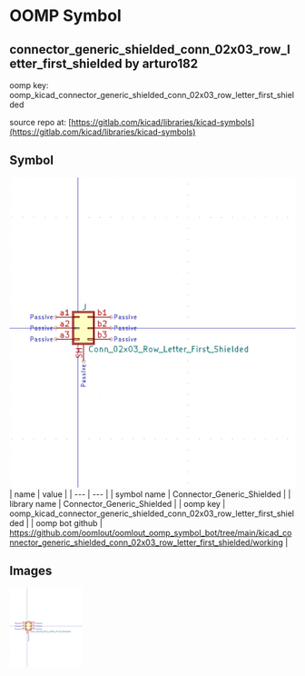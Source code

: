 # OOMP Symbol  
## connector_generic_shielded_conn_02x03_row_letter_first_shielded  by arturo182  
  
oomp key: oomp_kicad_connector_generic_shielded_conn_02x03_row_letter_first_shielded  
  
source repo at: [https://gitlab.com/kicad/libraries/kicad-symbols](https://gitlab.com/kicad/libraries/kicad-symbols)  
## Symbol  
  
[![working.png](working_600.png)](working.png)  
| name | value | 
| --- | --- | 
| symbol name | Connector_Generic_Shielded | 
| library name | Connector_Generic_Shielded | 
| oomp key | oomp_kicad_connector_generic_shielded_conn_02x03_row_letter_first_shielded | 
| oomp bot github | https://github.com/oomlout/oomlout_oomp_symbol_bot/tree/main/kicad_connector_generic_shielded_conn_02x03_row_letter_first_shielded/working | 
## Images  
  
[![working.png](working_140.png)](working.png)  
